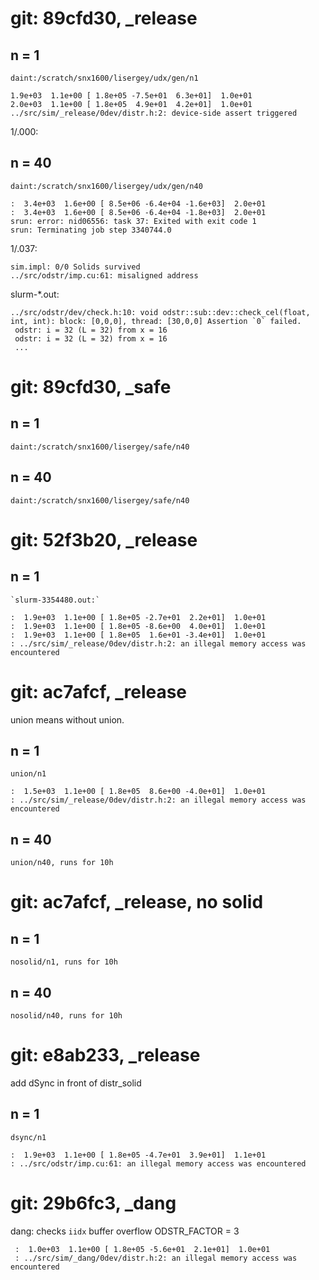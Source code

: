 # git: 89cfd30, _release
## n = 1
`daint:/scratch/snx1600/lisergey/udx/gen/n1`

	1.9e+03  1.1e+00 [ 1.8e+05 -7.5e+01  6.3e+01]  1.0e+01
	2.0e+03  1.1e+00 [ 1.8e+05  4.9e+01  4.2e+01]  1.0e+01
	../src/sim/_release/0dev/distr.h:2: device-side assert triggered

1/.000:

## n = 40
`daint:/scratch/snx1600/lisergey/udx/gen/n40`

	:  3.4e+03  1.6e+00 [ 8.5e+06 -6.4e+04 -1.6e+03]  2.0e+01
	:  3.4e+03  1.6e+00 [ 8.5e+06 -6.4e+04 -1.8e+03]  2.0e+01
	srun: error: nid06556: task 37: Exited with exit code 1
	srun: Terminating job step 3340744.0

1/.037:

	sim.impl: 0/0 Solids survived
	../src/odstr/imp.cu:61: misaligned address

slurm-*.out:

	../src/odstr/dev/check.h:10: void odstr::sub::dev::check_cel(float, int, int): block: [0,0,0], thread: [30,0,0] Assertion `0` failed.
	 odstr: i = 32 (L = 32) from x = 16
	 odstr: i = 32 (L = 32) from x = 16
	 ...

# git: 89cfd30, _safe
## n = 1
`daint:/scratch/snx1600/lisergey/safe/n40`


## n = 40

`daint:/scratch/snx1600/lisergey/safe/n40`

# git: 52f3b20, _release

## n = 1
	`slurm-3354480.out:`

	:  1.9e+03  1.1e+00 [ 1.8e+05 -2.7e+01  2.2e+01]  1.0e+01
	:  1.9e+03  1.1e+00 [ 1.8e+05 -8.6e+00  4.0e+01]  1.0e+01
	:  1.9e+03  1.1e+00 [ 1.8e+05  1.6e+01 -3.4e+01]  1.0e+01
	: ../src/sim/_release/0dev/distr.h:2: an illegal memory access was encountered

# git: ac7afcf, _release

  union means without union.

## n = 1
	union/n1

	:  1.5e+03  1.1e+00 [ 1.8e+05  8.6e+00 -4.0e+01]  1.0e+01
	: ../src/sim/_release/0dev/distr.h:2: an illegal memory access was encountered

## n = 40
	union/n40, runs for 10h

# git: ac7afcf, _release, no solid

## n = 1
	nosolid/n1, runs for 10h

## n = 40
	nosolid/n40, runs for 10h

# git: e8ab233, _release

   add dSync in front of distr_solid

## n = 1
	dsync/n1

	:  1.9e+03  1.1e+00 [ 1.8e+05 -4.7e+01  3.9e+01]  1.1e+01
	: ../src/odstr/imp.cu:61: an illegal memory access was encountered

# git: 29b6fc3, _dang

dang: checks `iidx` buffer overflow
ODSTR_FACTOR = 3

	 :  1.0e+03  1.1e+00 [ 1.8e+05 -5.6e+01  2.1e+01]  1.0e+01
	 : ../src/sim/_dang/0dev/distr.h:2: an illegal memory access was encountered
